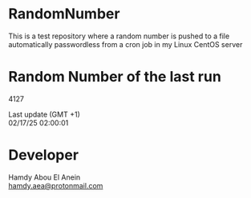 # RandomNumber    
This is a test repository where a random number is pushed to a file automatically passwordless from a cron job in my Linux CentOS server    
# Random Number of the last run   
4127
      
Last update (GMT +1)    
02/17/25 02:00:01
# Developer    
Hamdy Abou El Anein   
hamdy.aea@protonmail.com
